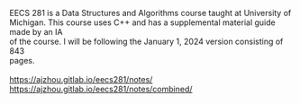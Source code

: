 EECS 281 is a Data Structures and Algorithms course taught at University of<br>
Michigan. This course uses C++ and has a supplemental material guide made by an IA<br>
of the course. I will be following the January 1, 2024 version consisting of 843<br>
pages.<br>
<br>
https://ajzhou.gitlab.io/eecs281/notes/<br>
https://ajzhou.gitlab.io/eecs281/notes/combined/